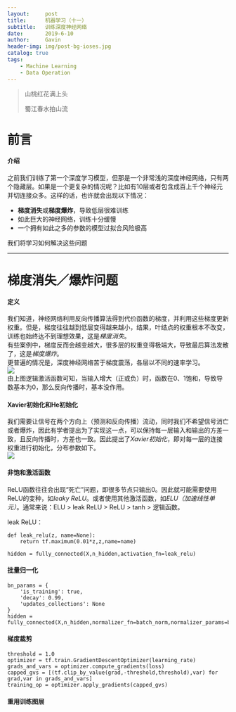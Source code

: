 ```yaml
---
layout:     post
title:      机器学习（十一）
subtitle:   训练深度神经网络
date:       2019-6-10
author:     Gavin
header-img: img/post-bg-ioses.jpg
catalog: true
tags:
    - Machine Learning
    - Data Operation
---
```


> 山桃红花满上头
> 
> 蜀江春水拍山流

# 前言

#### 介绍

之前我们训练了第一个深度学习模型，但那是一个非常浅的深度神经网络，只有两个隐藏层。如果是一个更复杂的情况呢？比如有10层或者包含成百上千个神经元并切连接众多。这样的话，也许就会出现以下情况：  

* **梯度消失**或**梯度爆炸**，导致低层很难训练
* 如此巨大的神经网络，训练十分缓慢
* 一个拥有如此之多的参数的模型过拟合风险极高

我们将学习如何解决这些问题

---

# 梯度消失／爆炸问题

#### 定义

我们知道，神经网络利用反向传播算法得到代价函数的梯度，并利用这些梯度更新权重。但是，梯度往往越到低层变得越来越小，结果，叶结点的权重根本不改变，训练也始终达不到理想效果，这是*梯度消失*。  
有些案例中，梯度反而会越变越大，很多层的权重变得极端大，导致最后算法发散了，这是*梯度爆炸*。  
更普遍的情况是，深度神经网络苦于梯度震荡，各层以不同的速率学习。  
![](http://ww2.sinaimg.cn/large/006tNc79ly1g5ukly8v3tj30fz07ptbz.jpg)  
由上图逻辑激活函数可知，当输入增大（正或负）时，函数在0、1饱和，导致导数基本为0，那么反向传播时，基本没作用。  

#### Xavier初始化和He初始化

我们需要让信号在两个方向上（预测和反向传播）流动，同时我们不希望信号消亡或者爆炸，因此有学者提出为了实现这一点，可以保持每一层输入和输出的方差一致，且反向传播时，方差也一致。因此提出了*Xavier初始化*，即对每一层的连接权重进行初始化，分布参数如下。  
![](http://ww4.sinaimg.cn/large/006tNc79ly1g5ukzvdtvbj30b004kgm6.jpg)  

#### 非饱和激活函数

ReLU函数往往会出现“死亡”问题，即很多节点只输出0。因此就可能需要使用ReLU的变种，如*leaky ReLU*。或者使用其他激活函数，如*ELU（加速线性单元）*。通常来说：ELU > leak ReLU > ReLU > tanh > 逻辑函数。  

leak ReLU：  

```
def leak_relu(z, name=None):
	return tf.maximum(0.01*z,z,name=name)
	
hidden = fully_connected(X,n_hidden,activation_fn=leak_relu)
```

#### 批量归一化

```
bn_params = {
	'is_training': true,
	'decay': 0.99,
	'updates_collections': None
}
hidden = fully_connected(X,n_hidden,normalizer_fn=batch_norm,normalizer_params=bn_params)
```  

#### 梯度裁剪

```
threshold = 1.0
optimizer = tf.train.GradientDescentOptimizer(learning_rate)
grads_and_vars = optimizer.compute_gradients(loss)
capped_gvs = [(tf.clip_by_value(grad,-threshold,threshold),var) for grad,var in grads_and_vars]
training_op = optimizer.apply_gradients(capped_gvs)
```  

#### 重用训练图层